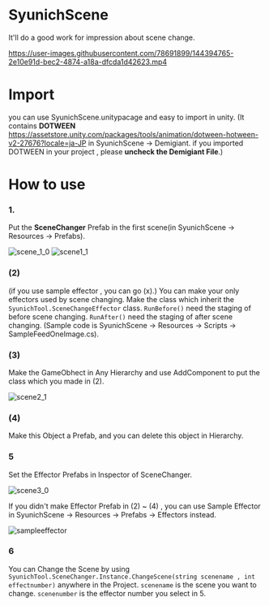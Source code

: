 # SyunichScene
It'll do a good work for impression about scene change.

https://user-images.githubusercontent.com/78691899/144394765-2e10e91d-bec2-4874-a18a-dfcda1d42623.mp4

# Import
you can use SyunichScene.unitypacage and easy to import in unity.
(It contains **DOTWEEN** https://assetstore.unity.com/packages/tools/animation/dotween-hotween-v2-27676?locale=ja-JP in 
SyunichScene -> Demigiant. if you imported DOTWEEN in your project , please **uncheck the Demigiant File**.)

# How to use
### **1**. 
Put the **SceneChanger** Prefab in the first scene(in SyunichScene -> Resources -> Prefabs).

![scene_1_0](https://user-images.githubusercontent.com/78691899/144390982-6ea90ee6-c487-4fa2-a6c7-d3d0e7e61026.PNG)
![scene1_1](https://user-images.githubusercontent.com/78691899/144391869-ca8ad6cb-266f-4c3f-baec-fe0decd2bc7c.PNG)


### (2)
(if you use sample effector , you can go (x).)
You can make your only effectors used by scene changing. Make the class which inherit the
`SyunichTool.SceneChangeEffector` class.
`RunBefore()` need the staging of before scene changing.
`RunAfter()` need the staging of after scene changing.
(Sample code is SyunichScene -> Resources -> Scripts -> SampleFeedOneImage.cs).

### (3)
Make the GameObhect in Any Hierarchy and use AddComponent to put the class which you made in (2).

![scene2_1](https://user-images.githubusercontent.com/78691899/144393007-b0da540c-575c-41d7-bf69-aff22b8bcc4d.PNG)

### (4)
Make this Object a Prefab, and you can delete this object in Hierarchy.

### **5**
Set the Effector Prefabs in Inspector of SceneChanger.

![scene3_0](https://user-images.githubusercontent.com/78691899/144393571-fa648917-ffe3-4c53-bbf8-e5f1f9f099b5.PNG)

If you didn't make Effector Prefab in (2) ~ (4) , you can use Sample Effector in SyunichScene -> Resources -> Prefabs -> Effectors 
instead.

![sampleeffector](https://user-images.githubusercontent.com/78691899/144393894-46ce8ccb-ca0e-4d08-ac5e-f297c1bb33cb.PNG)

### **6**
You can Change the Scene by using `SyunichTool.SceneChanger.Instance.ChangeScene(string scenename , int effectnumber)`  anywhere in the Project.
`scenename` is the scene you want to change.
`scenenumber` is the effector number you select in 5.
